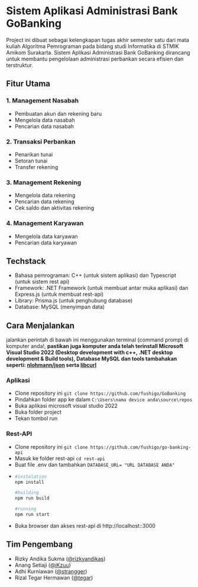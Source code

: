 # Sistem Aplikasi Administrasi Bank GoBanking

Project ini dibuat sebagai kelengkapan tugas akhir semester satu dari mata kuliah Algoritma Pemrograman pada bidang studi Informatika di STMIK Amikom Surakarta. Sistem Aplikasi Administrasi Bank GoBanking dirancang untuk membantu pengelolaan administrasi perbankan secara efisien dan terstruktur.

## Fitur Utama

### 1. Management Nasabah
   - Pembuatan akun dan rekening baru
   - Mengelola data nasabah
   - Pencarian data nasabah
### 2. Transaksi Perbankan
   - Penarikan tunai
   - Setoran tunai
   - Transfer rekening
### 3. Management Rekening
   - Mengelola data rekening
   - Pencarian data rekening
   - Cek saldo dan aktivitas rekening
### 4. Management Karyawan
   - Mengelola data karyawan
   - Pencarian data karyawan

## Techstack

- Bahasa pemrograman: C++ (untuk sistem aplikasi) dan Typescript (untuk sistem rest api)
- Framework: .NET Framework (untuk membuat antar muka aplikasi) dan Express.js (untuk membuat rest-api)
- Library: Prisma.js (untuk penghubung database)
- Database: MySQL (menyimpan data)

## Cara Menjalankan
jalankan perintah di bawah ini menggunakan terminal (command promp) di komputer anda!, **pastikan juga komputer anda telah terinstall Microsoft Visual Studio 2022 (Desktop development with c++, .NET desktop development & Build tools), Database MySQL dan tools tambahakan seperti: [nlohmann/json](https://github.com/nlohmann/json) serta [libcurl](https://github.com/curl/curl)**

### Aplikasi
- Clone repository ini ```git clone https://github.com/fushigo/GoBanking```
- Pindahkan folder app ke dalam ```C:\Users\nama device anda\source\repos```
- Buka aplikasi microsoft visual studio 2022
- Buka folder project
- Tekan tombol run

### Rest-API
- Clone repository ini ```git clone https://github.com/fushigo/go-banking-api```
- Masuk ke folder rest-api ```cd rest-api```
- Buat file .env dan tambahkan ```DATABASE_URL= "URL DATABASE ANDA"```
- ``` bash
  #instalation
  npm install

  #building
  npm run build
  
  #running
  npm run start
  ```
- Buka browser dan akses rest-api di http://localhost::3000

## Tim Pengembang
 - Rizky Andika Sukma ([@rizkyandikas](https://github.com/fushigo))
 - Anang Setiaji ([@iKzuu](https://github.com/iKzuu))
 - Adhi Kurniawan ([@strangger](https://github.com/Strangerr01))
 - Rizal Tegar Hermawan ([@tegar]("/"))
